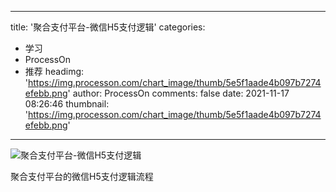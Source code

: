 
---
title: '聚合支付平台-微信H5支付逻辑'
categories: 
 - 学习
 - ProcessOn
 - 推荐
headimg: 'https://img.processon.com/chart_image/thumb/5e5f1aade4b097b7274efebb.png'
author: ProcessOn
comments: false
date: 2021-11-17 08:26:46
thumbnail: 'https://img.processon.com/chart_image/thumb/5e5f1aade4b097b7274efebb.png'
---

<div>   
<img class="thumb" alt="聚合支付平台-微信H5支付逻辑" src="https://img.processon.com/chart_image/thumb/5e5f1aade4b097b7274efebb.png" referrerpolicy="no-referrer">
<p>聚合支付平台的微信H5支付逻辑流程</p>  
</div>
            